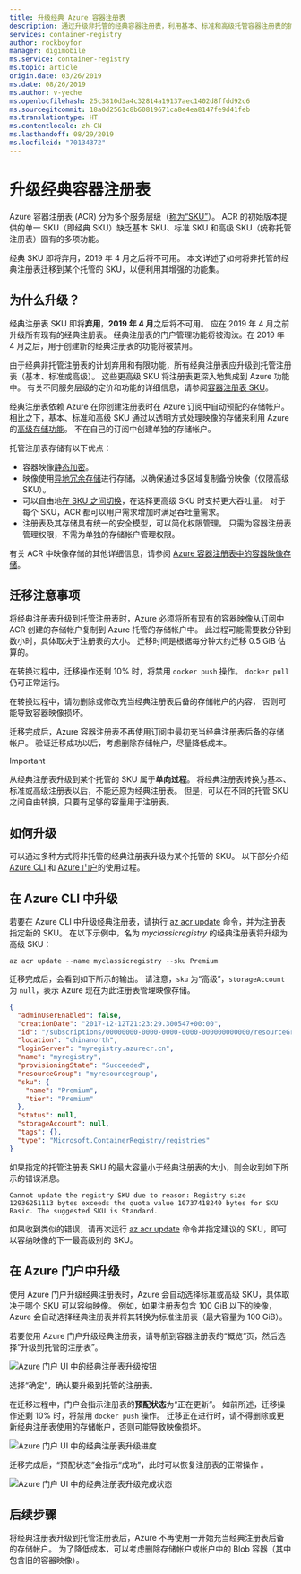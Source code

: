```yaml
---
title: 升级经典 Azure 容器注册表
description: 通过升级非托管的经典容器注册表，利用基本、标准和高级托管容器注册表的扩展功能集。
services: container-registry
author: rockboyfor
manager: digimobile
ms.service: container-registry
ms.topic: article
origin.date: 03/26/2019
ms.date: 08/26/2019
ms.author: v-yeche
ms.openlocfilehash: 25c3810d3a4c32814a19137aec1402d8ffdd92c6
ms.sourcegitcommit: 18a0d2561c8b60819671ca8e4ea8147fe9d41feb
ms.translationtype: HT
ms.contentlocale: zh-CN
ms.lasthandoff: 08/29/2019
ms.locfileid: "70134372"
---
```

# <a name="upgrade-a-classic-container-registry"></a>升级经典容器注册表

Azure 容器注册表 (ACR) 分为多个服务层级（[称为“SKU”](container-registry-skus.md)）。 ACR 的初始版本提供的单一 SKU（即经典 SKU）缺乏基本 SKU、标准 SKU 和高级 SKU（统称托管注册表）固有的多项功能。 

经典 SKU 即将弃用，2019 年 4 月之后将不可用。 本文详述了如何将非托管的经典注册表迁移到某个托管的 SKU，以便利用其增强的功能集。

## <a name="why-upgrade"></a>为什么升级？

经典注册表 SKU 即将**弃用**，**2019 年 4 月**之后将不可用。 应在 2019 年 4 月之前升级所有现有的经典注册表。 经典注册表的门户管理功能将被淘汰。在 2019 年 4 月之后，用于创建新的经典注册表的功能将被禁用。

由于经典非托管注册表的计划弃用和有限功能，所有经典注册表应升级到托管注册表（基本、标准或高级）。 这些更高级 SKU 将注册表更深入地集成到 Azure 功能中。 有关不同服务层级的定价和功能的详细信息，请参阅[容器注册表 SKU](container-registry-skus.md)。

经典注册表依赖 Azure 在你创建注册表时在 Azure 订阅中自动预配的存储帐户。 相比之下，基本、标准和高级 SKU 通过以透明方式处理映像的存储来利用 Azure 的[高级存储功能](container-registry-storage.md)。 不在自己的订阅中创建单独的存储帐户。

托管注册表存储有以下优点：

* 容器映像[静态加密](container-registry-storage.md#encryption-at-rest)。
* 映像使用[异地冗余存储](container-registry-storage.md#geo-redundant-storage)进行存储，以确保通过多区域复制备份映像（仅限高级 SKU）。
* 可以自由地[在 SKU 之间切换](container-registry-skus.md#changing-skus)，在选择更高级 SKU 时支持更大吞吐量。 对于每个 SKU，ACR 都可以用户需求增加时满足吞吐量需求。
* 注册表及其存储具有统一的安全模型，可以简化权限管理。 只需为容器注册表管理权限，不需为单独的存储帐户管理权限。

有关 ACR 中映像存储的其他详细信息，请参阅 [Azure 容器注册表中的容器映像存储](container-registry-storage.md)。

## <a name="migration-considerations"></a>迁移注意事项

将经典注册表升级到托管注册表时，Azure 必须将所有现有的容器映像从订阅中 ACR 创建的存储帐户复制到 Azure 托管的存储帐户中。 此过程可能需要数分钟到数小时，具体取决于注册表的大小。 迁移时间是根据每分钟大约迁移 0.5 GiB 估算的。

在转换过程中，迁移操作还剩 10% 时，将禁用 `docker push` 操作。 `docker pull` 仍可正常运行。

在转换过程中，请勿删除或修改充当经典注册表后备的存储帐户的内容， 否则可能导致容器映像损坏。

迁移完成后，Azure 容器注册表不再使用订阅中最初充当经典注册表后备的存储帐户。 验证迁移成功以后，考虑删除存储帐户，尽量降低成本。

>[!IMPORTANT]
> 从经典注册表升级到某个托管的 SKU 属于**单向过程**。 将经典注册表转换为基本、标准或高级注册表以后，不能还原为经典注册表。 但是，可以在不同的托管 SKU 之间自由转换，只要有足够的容量用于注册表。

## <a name="how-to-upgrade"></a>如何升级

可以通过多种方式将非托管的经典注册表升级为某个托管的 SKU。 以下部分介绍 [Azure CLI][azure-cli] 和 [Azure 门户][azure-portal]的使用过程。

## <a name="upgrade-in-azure-cli"></a>在 Azure CLI 中升级

若要在 Azure CLI 中升级经典注册表，请执行 [az acr update][az-acr-update] 命令，并为注册表指定新的 SKU。 在以下示例中，名为 *myclassicregistry* 的经典注册表将升级为高级 SKU：

```azurecli
az acr update --name myclassicregistry --sku Premium
```

迁移完成后，会看到如下所示的输出。 请注意，`sku` 为“高级”，`storageAccount` 为 `null`，表示 Azure 现在为此注册表管理映像存储。

```JSON
{
  "adminUserEnabled": false,
  "creationDate": "2017-12-12T21:23:29.300547+00:00",
  "id": "/subscriptions/00000000-0000-0000-0000-000000000000/resourceGroups/myresourcegroup/providers/Microsoft.ContainerRegistry/registries/myregistry",
  "location": "chinanorth",
  "loginServer": "myregistry.azurecr.cn",
  "name": "myregistry",
  "provisioningState": "Succeeded",
  "resourceGroup": "myresourcegroup",
  "sku": {
    "name": "Premium",
    "tier": "Premium"
  },
  "status": null,
  "storageAccount": null,
  "tags": {},
  "type": "Microsoft.ContainerRegistry/registries"
}
```

如果指定的托管注册表 SKU 的最大容量小于经典注册表的大小，则会收到如下所示的错误消息。

`Cannot update the registry SKU due to reason: Registry size 12936251113 bytes exceeds the quota value 10737418240 bytes for SKU Basic. The suggested SKU is Standard.`

如果收到类似的错误，请再次运行 [az acr update][az-acr-update] 命令并指定建议的 SKU，即可以容纳映像的下一最高级别的 SKU。

## <a name="upgrade-in-azure-portal"></a>在 Azure 门户中升级

使用 Azure 门户升级经典注册表时，Azure 会自动选择标准或高级 SKU，具体取决于哪个 SKU 可以容纳映像。 例如，如果注册表包含 100 GiB 以下的映像，Azure 会自动选择经典注册表并将其转换为标准注册表（最大容量为 100 GiB）。

若要使用 Azure 门户升级经典注册表，请导航到容器注册表的“概览”页，然后选择“升级到托管的注册表”。  

![Azure 门户 UI 中的经典注册表升级按钮][update-classic-01-upgrade]

选择“确定”，确认要升级到托管的注册表。 

在迁移过程中，门户会指示注册表的**预配状态**为“正在更新”。  如前所述，迁移操作还剩 10% 时，将禁用 `docker push` 操作。 迁移正在进行时，请不得删除或更新经典注册表使用的存储帐户，否则可能导致映像损坏。

![Azure 门户 UI 中的经典注册表升级进度][update-classic-03-updating]

迁移完成后，“预配状态”会指示“成功”，此时可以恢复注册表的正常操作   。

![Azure 门户 UI 中的经典注册表升级完成状态][update-classic-04-updated]

## <a name="next-steps"></a>后续步骤

将经典注册表升级到托管注册表后，Azure 不再使用一开始充当经典注册表后备的存储帐户。 为了降低成本，可以考虑删除存储帐户或帐户中的 Blob 容器（其中包含旧的容器映像）。

<!-- IMAGES -->

[update-classic-01-upgrade]: ./media/container-registry-upgrade/update-classic-01-upgrade.png
[update-classic-02-confirm]: ./media/container-registry-upgrade/update-classic-02-confirm.png
[update-classic-03-updating]: ./media/container-registry-upgrade/update-classic-03-updating.png
[update-classic-04-updated]: ./media/container-registry-upgrade/update-classic-04-updated.png

<!-- LINKS - internal -->

[az-acr-update]: https://docs.azure.cn/cli/acr?view=azure-cli-latest#az-acr-update
[azure-cli]: https://docs.azure.cn/cli/install-azure-cli?view=azure-cli-latest
[azure-portal]: https://portal.azure.cn

<!-- Update_Description: wording update, update meta properties -->
